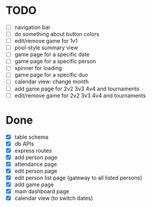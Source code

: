# TODO

- [ ] navigation bar
- [ ] do something about button colors
- [ ] edit/remove game for 1v1
- [ ] pool-style summary view
- [ ] game page for a specific date
- [ ] game page for a specific person
- [ ] spinner for loading
- [ ] game page for a specific duo
- [ ] calendar view: change month
- [ ] add game page for 2v2 3v3 4v4 and tournaments
- [ ] edit/remove game for 2v2 3v3 4v4 and tournaments

# Done

- [x] table schema
- [x] db APIs
- [x] express routes
- [x] add person page
- [x] attendance page
- [x] edit person page
- [x] edit person list page (gateway to all listed persons)
- [x] add game page
- [x] main dashboard page
- [x] calendar view (to switch dates)
